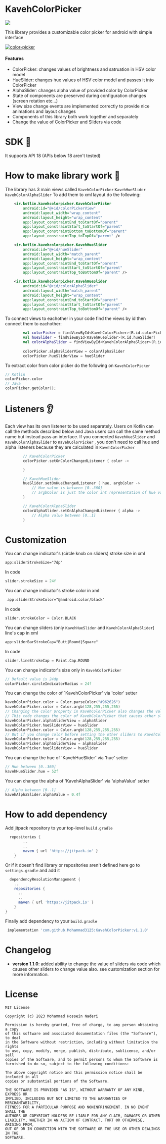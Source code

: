 # KavehColorPicker

[![](https://jitpack.io/v/Mohammad3125/KavehColorPicker.svg)](https://jitpack.io/#Mohammad3125/KavehColorPicker)

This library provides a customizable color picker for android with simple interface 

<a href="https://ibb.co/qFPc5sH"><img src="https://i.ibb.co/vvKTYPN/color-picker.png" alt="color-picker" border="0" /></a>

#### Features 
- ColorPicker: changes values of brightness and satruation in HSV color model
- HueSlider: changes hue values of HSV color model and passes it into ColorPicker
- AlphaSlider: changes alpha value of provided color by ColorPicker
- State of components are preserved during configuration changes (screen rotation etc...)
- View size change events are implemented correctly to provide nice animations and layout changes
- Components of this library both work together and separately
- Change the value of ColorPicker and Sliders via code


# SDK 🔢
It supports API 18 (APIs below 18 aren't tested)

# How to make library work 🔨

The library has 3 main views called `KavehColorPicker` `KavehHueSlider` `KavehColorAlphaSlider`
To add them to xml layout do the following:
```xml
    <ir.kotlin.kavehcolorpicker.KavehColorPicker
        android:id="@+id/colorPickerView"
        android:layout_width="wrap_content"
        android:layout_height="wrap_content"
        app:layout_constraintEnd_toStartOf="parent"
        app:layout_constraintStart_toStartOf="parent"
        app:layout_constraintBottom_toBottomOf="parent"
        app:layout_constraintTop_toTopOf="parent" />

    <ir.kotlin.kavehcolorpicker.KavehHueSlider
        android:id="@+id/hueSlider"
        android:layout_width="match_parent"
        android:layout_height="wrap_content"
        app:layout_constraintEnd_toStartOf="parent"
        app:layout_constraintStart_toStartOf="parent"
        app:layout_constraintTop_toBottomOf="parent" />

    <ir.kotlin.kavehcolorpicker.KavehHueSlider
        android:id="@+id/colorAlphaSlider"
        android:layout_width="match_parent"
        android:layout_height="wrap_content"
        app:layout_constraintEnd_toStartOf="parent"
        app:layout_constraintStart_toStartOf="parent"
        app:layout_constraintTop_toBottomOf="parent" />
```

To connect views to eachother in your code find the views by id then connect them to eachother:

```kotlin
        val colorPicker = findViewById<KavehColorPicker>(R.id.colorPickerView)
        val hueSlider = findViewById<KavehHueSlider>(R.id.hueSlider)
        val colorAlphaSlider = findViewById<KavehColorAlphaSlider>(R.id.colorAlphaSlider)
        
        colorPicker.alphaSliderView = colorAlphaSlider
        colorPicker.hueSliderView = hueSlider
```


To extract color from color picker do the following on `KavehColorPicker`
```kotlin
// Kotlin
colorPicker.color
// Java
colorPicker.getColor();
```

# Listeners 👂

Each view has its own listener to be used separately. Users on Kotlin can call the methods described below and Java users can
call the same method name but instead pass an interface. 
If you connected `KavehHueSlider` and `KavehColorAlphaSlider` to `KavehColorPicker` , you don't need to call hue and alpha listeners
because they are calculated in `KavehColorPicker`
```kotlin
        // KavehColorPicker
        colorPicker.setOnColorChangedListener { color ->

        }

        // KavehHueSlider
        hueSlider.setOnHueChangedListener { hue, argbColor ->
            // Hue value is between [0..360]
            // argbColor is just the color int representation of hue value with full brightness and saturation.
        }

        // KavehColorAlphaSlider
        colorAlphaSlider.setOnAlphaChangedListener { alpha ->
            // Alpha value between [0..1]
        }
```

# Customization
You can change indicator's (circle knob on sliders) stroke size in xml
```xml
app:sliderStrokeSize="7dp"
```
In code
```kotlin
slider.strokeSize = 24f
```

You can change indicator's stroke color in xml
```xml
 app:sliderStrokeColor="@android:color/black"
```
In code
```kotlin
slider.strokeColor = Color.BLACK
```

You can change sliders (only `KavehHueSlider` and `KavehColorAlphaSlider`) line's cap in xml
```xml
app:sliderBarStrokeCap="Butt|Round|Square"
```

In code
```kotlin
slider.lineStrokeCap = Paint.Cap.ROUND
```

You can change indicator's size only in `KavehColorPicker`
```kotlin
// Default value is 24dp
colorPicker.circleIndicatorRadius = 24f
```

You can change the color of `KavehColorPicker' via 'color' setter
```kotlin
kavehColorPicker.color = Color.parseColor("#962626")
kavehColorPicker.color = Color.argb(128,255,255,255)
// Changing the color property in KavehColorPicker also changes the values of other sliders if the color was set after setting hue and alpha slider to KavehColorPicker.
// This code changes the color of KavehColorPicker that causes other sliders to change value also.
kavehColorPicker.alphaSliderView = alphaSlider
kavehColorPicker.hueSliderView = hueSlider
kavehColorPicker.color = Color.argb(128,255,255,255)
// But if you change color before setting the other sliders to KavehColorPicker then the other sliders won't change.
kavehColorPicker.color = Color.argb(128,255,255,255)
kavehColorPicker.alphaSliderView = alphaSlider
kavehColorPicker.hueSliderView = hueSlider
```
You can change the hue of 'KavehHueSlider' via 'hue' setter
```kotlin
// Hue between [0..360]
kavehHueSlider.hue = 52f
```
You can change the alpha of 'KavehAlphaSlider' via 'alphaValue' setter
```kotlin
// Alpha between [0..1]
kavehAlphaSlider.alphaValue = 0.4f
```

# How to add dependency
Add jitpack repository to your top-level `build.gradle`
```gradle
  repositories {
        ..
        ..
        maven { url 'https://jitpack.io' }
    }

```
Or if it doesn't find library or repositories aren't defined here go to `settings.gradle` and add it
```gradle
  dependencyResolutionManagement {
    ..
    repositories {
      ..
      ..
      maven { url 'https://jitpack.io' }
    }
}
```
Finally add dependency to your `build.gradle`
```gradle
 implementation 'com.github.Mohammad3125:KavehColorPicker:v1.1.0'
```

# Changelog
- **version 1.1.0**: added ability to change the value of sliders via code which causes other sliders to change value also. see customization section for more information.

# License
```
MIT License

Copyright (c) 2023 Mohammad Hossein Naderi

Permission is hereby granted, free of charge, to any person obtaining a copy
of this software and associated documentation files (the "Software"), to deal
in the Software without restriction, including without limitation the rights
to use, copy, modify, merge, publish, distribute, sublicense, and/or sell
copies of the Software, and to permit persons to whom the Software is
furnished to do so, subject to the following conditions:

The above copyright notice and this permission notice shall be included in all
copies or substantial portions of the Software.

THE SOFTWARE IS PROVIDED "AS IS", WITHOUT WARRANTY OF ANY KIND, EXPRESS OR
IMPLIED, INCLUDING BUT NOT LIMITED TO THE WARRANTIES OF MERCHANTABILITY,
FITNESS FOR A PARTICULAR PURPOSE AND NONINFRINGEMENT. IN NO EVENT SHALL THE
AUTHORS OR COPYRIGHT HOLDERS BE LIABLE FOR ANY CLAIM, DAMAGES OR OTHER
LIABILITY, WHETHER IN AN ACTION OF CONTRACT, TORT OR OTHERWISE, ARISING FROM,
OUT OF OR IN CONNECTION WITH THE SOFTWARE OR THE USE OR OTHER DEALINGS IN THE
SOFTWARE.
```
